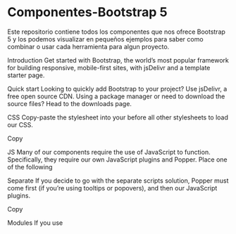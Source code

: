 # Componentes-Bootstrap 5
Este repositorio contiene todos los componentes que nos ofrece Bootstrap 5 y los podemos visualizar en pequeños ejemplos para saber como combinar o usar cada herramienta para algun proyecto.



Introduction
Get started with Bootstrap, the world’s most popular framework for building responsive, mobile-first sites, with jsDelivr and a template starter page.


Quick start
Looking to quickly add Bootstrap to your project? Use jsDelivr, a free open source CDN. Using a package manager or need to download the source files? Head to the downloads page.

CSS
Copy-paste the stylesheet <link> into your <head> before all other stylesheets to load our CSS.

Copy
<link href="https://cdn.jsdelivr.net/npm/bootstrap@5.1.3/dist/css/bootstrap.min.css" rel="stylesheet" integrity="sha384-1BmE4kWBq78iYhFldvKuhfTAU6auU8tT94WrHftjDbrCEXSU1oBoqyl2QvZ6jIW3" crossorigin="anonymous">
JS
Many of our components require the use of JavaScript to function. Specifically, they require our own JavaScript plugins and Popper. Place one of the following <script>s near the end of your pages, right before the closing </body> tag, to enable them.

Bundle
Include every Bootstrap JavaScript plugin and dependency with one of our two bundles. Both bootstrap.bundle.js and bootstrap.bundle.min.js include Popper for our tooltips and popovers. For more information about what’s included in Bootstrap, please see our contents section.

Copy
<script src="https://cdn.jsdelivr.net/npm/bootstrap@5.1.3/dist/js/bootstrap.bundle.min.js" integrity="sha384-ka7Sk0Gln4gmtz2MlQnikT1wXgYsOg+OMhuP+IlRH9sENBO0LRn5q+8nbTov4+1p" crossorigin="anonymous"></script>
Separate
If you decide to go with the separate scripts solution, Popper must come first (if you’re using tooltips or popovers), and then our JavaScript plugins.

Copy
<script src="https://cdn.jsdelivr.net/npm/@popperjs/core@2.10.2/dist/umd/popper.min.js" integrity="sha384-7+zCNj/IqJ95wo16oMtfsKbZ9ccEh31eOz1HGyDuCQ6wgnyJNSYdrPa03rtR1zdB" crossorigin="anonymous"></script>
<script src="https://cdn.jsdelivr.net/npm/bootstrap@5.1.3/dist/js/bootstrap.min.js" integrity="sha384-QJHtvGhmr9XOIpI6YVutG+2QOK9T+ZnN4kzFN1RtK3zEFEIsxhlmWl5/YESvpZ13" crossorigin="anonymous"></script>
Modules
If you use <script type="module">, please refer to our using Bootstrap as a module section.

Components
Curious which components explicitly require our JavaScript and Popper? Click the show components link below. If you’re at all unsure about the general page structure, keep reading for an example page template.

Show components requiring JavaScript
Starter template
Be sure to have your pages set up with the latest design and development standards. That means using an HTML5 doctype and including a viewport meta tag for proper responsive behaviors. Put it all together and your pages should look like this:

Copy
<!doctype html>
<html lang="en">
  <head>
    <!-- Required meta tags -->
    <meta charset="utf-8">
    <meta name="viewport" content="width=device-width, initial-scale=1">

    <!-- Bootstrap CSS -->
    <link href="https://cdn.jsdelivr.net/npm/bootstrap@5.1.3/dist/css/bootstrap.min.css" rel="stylesheet" integrity="sha384-1BmE4kWBq78iYhFldvKuhfTAU6auU8tT94WrHftjDbrCEXSU1oBoqyl2QvZ6jIW3" crossorigin="anonymous">

    <title>Hello, world!</title>
  </head>
  <body>
    <h1>Hello, world!</h1>

    <!-- Optional JavaScript; choose one of the two! -->

    <!-- Option 1: Bootstrap Bundle with Popper -->
    <script src="https://cdn.jsdelivr.net/npm/bootstrap@5.1.3/dist/js/bootstrap.bundle.min.js" integrity="sha384-ka7Sk0Gln4gmtz2MlQnikT1wXgYsOg+OMhuP+IlRH9sENBO0LRn5q+8nbTov4+1p" crossorigin="anonymous"></script>

    <!-- Option 2: Separate Popper and Bootstrap JS -->
    <!--
    <script src="https://cdn.jsdelivr.net/npm/@popperjs/core@2.10.2/dist/umd/popper.min.js" integrity="sha384-7+zCNj/IqJ95wo16oMtfsKbZ9ccEh31eOz1HGyDuCQ6wgnyJNSYdrPa03rtR1zdB" crossorigin="anonymous"></script>
    <script src="https://cdn.jsdelivr.net/npm/bootstrap@5.1.3/dist/js/bootstrap.min.js" integrity="sha384-QJHtvGhmr9XOIpI6YVutG+2QOK9T+ZnN4kzFN1RtK3zEFEIsxhlmWl5/YESvpZ13" crossorigin="anonymous"></script>
    -->
  </body>
</html>
For next steps, visit the Layout docs or our official examples to start laying out your site’s content and components.

Important globals
Bootstrap employs a handful of important global styles and settings that you’ll need to be aware of when using it, all of which are almost exclusively geared towards the normalization of cross browser styles. Let’s dive in.

HTML5 doctype
Bootstrap requires the use of the HTML5 doctype. Without it, you’ll see some funky incomplete styling, but including it shouldn’t cause any considerable hiccups.

Copy
<!doctype html>
<html lang="en">
  ...
</html>
Responsive meta tag
Bootstrap is developed mobile first, a strategy in which we optimize code for mobile devices first and then scale up components as necessary using CSS media queries. To ensure proper rendering and touch zooming for all devices, add the responsive viewport meta tag to your <head>.

Copy
<meta name="viewport" content="width=device-width, initial-scale=1">
You can see an example of this in action in the starter template.

Box-sizing
For more straightforward sizing in CSS, we switch the global box-sizing value from content-box to border-box. This ensures padding does not affect the final computed width of an element, but it can cause problems with some third-party software like Google Maps and Google Custom Search Engine.

On the rare occasion you need to override it, use something like the following:

Copy
.selector-for-some-widget {
  box-sizing: content-box;
}
With the above snippet, nested elements—including generated content via ::before and ::after—will all inherit the specified box-sizing for that .selector-for-some-widget.

Learn more about box model and sizing at CSS Tricks.

Reboot
For improved cross-browser rendering, we use Reboot to correct inconsistencies across browsers and devices while providing slightly more opinionated resets to common HTML elements.

Community
Stay up to date on the development of Bootstrap and reach out to the community with these helpful resources.

Read and subscribe to The Official Bootstrap Blog.
Join the official Slack room.
Chat with fellow Bootstrappers in IRC. On the irc.libera.chat server, in the #bootstrap channel.
Implementation help may be found at Stack Overflow (tagged bootstrap-5).
Developers should use the keyword bootstrap on packages that modify or add to the functionality of Bootstrap when distributing through npm or similar delivery mechanisms for maximum discoverability.
You can also follow @getbootstrap on Twitter for the latest gossip and awesome music videos.
